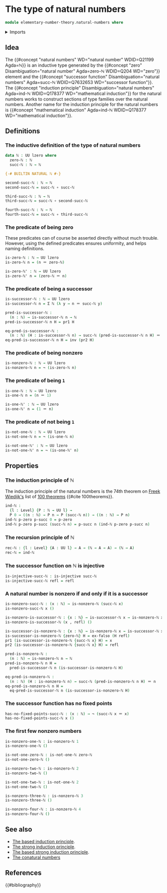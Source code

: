# The type of natural numbers

```agda
module elementary-number-theory.natural-numbers where
```

<details><summary>Imports</summary>

```agda
open import foundation.dependent-pair-types
open import foundation.universe-levels

open import foundation-core.empty-types
open import foundation-core.function-types
open import foundation-core.identity-types
open import foundation-core.injective-maps
open import foundation-core.negation
```

</details>

## Idea

The {{#concept "natural numbers" WD="natural number" WDID=Q21199 Agda=ℕ}} is an
inductive type generated by the {{#concept "zero" Disambiguation="natural number" Agda=zero-ℕ WDID=Q204 WD="zero"}} element and the {{#concept "successor function" Disambiguation="natural numbers" Agda=succ-ℕ WDID=Q7632653 WD="successor function"}}. The
{{#concept "induction principle" Disambiguation="natural numbers" Agda=ind-ℕ WDID=Q178377 WD="mathematical induction"}} for the natural numbers works to construct sections of type
families over the natural numbers. Another name for the induction principle for the natural numbers is {{#concept "mathematical induction" Agda=ind-ℕ WDID=Q178377 WD="mathematical induction"}}.

## Definitions

### The inductive definition of the type of natural numbers

```agda
data ℕ : UU lzero where
  zero-ℕ : ℕ
  succ-ℕ : ℕ → ℕ

{-# BUILTIN NATURAL ℕ #-}

second-succ-ℕ : ℕ → ℕ
second-succ-ℕ = succ-ℕ ∘ succ-ℕ

third-succ-ℕ : ℕ → ℕ
third-succ-ℕ = succ-ℕ ∘ second-succ-ℕ

fourth-succ-ℕ : ℕ → ℕ
fourth-succ-ℕ = succ-ℕ ∘ third-succ-ℕ
```

### The predicate of being zero

These predicates can of course be asserted directly without much trouble.
However, using the defined predicates ensures uniformity, and helps naming
definitions.

```agda
is-zero-ℕ : ℕ → UU lzero
is-zero-ℕ n = (n ＝ zero-ℕ)

is-zero-ℕ' : ℕ → UU lzero
is-zero-ℕ' n = (zero-ℕ ＝ n)
```

### The predicate of being a successor

```agda
is-successor-ℕ : ℕ → UU lzero
is-successor-ℕ n = Σ ℕ (λ y → n ＝ succ-ℕ y)

pred-is-successor-ℕ :
  (n : ℕ) → is-successor-ℕ n → ℕ
pred-is-successor-ℕ n H = pr1 H

eq-pred-is-successor-ℕ :
  (n : ℕ) (H : is-successor-ℕ n) → succ-ℕ (pred-is-successor-ℕ n H) ＝ n
eq-pred-is-successor-ℕ n H = inv (pr2 H)
```

### The predicate of being nonzero

```agda
is-nonzero-ℕ : ℕ → UU lzero
is-nonzero-ℕ n = ¬ (is-zero-ℕ n)
```

### The predicate of being `1`

```agda
is-one-ℕ : ℕ → UU lzero
is-one-ℕ n = (n ＝ 1)

is-one-ℕ' : ℕ → UU lzero
is-one-ℕ' n = (1 ＝ n)
```

### The predicate of not being `1`

```agda
is-not-one-ℕ : ℕ → UU lzero
is-not-one-ℕ n = ¬ (is-one-ℕ n)

is-not-one-ℕ' : ℕ → UU lzero
is-not-one-ℕ' n = ¬ (is-one-ℕ' n)
```

## Properties

### The induction principle of ℕ

The induction principle of the natural numbers is the 74th theorem on
[Freek Wiedijk's](http://www.cs.ru.nl/F.Wiedijk/) list of
[100 theorems](literature.100-theorems.md) {{#cite 100theorems}}.

```agda
ind-ℕ :
  {l : Level} {P : ℕ → UU l} →
  P 0 → ((n : ℕ) → P n → P (succ-ℕ n)) → ((n : ℕ) → P n)
ind-ℕ p-zero p-succ 0 = p-zero
ind-ℕ p-zero p-succ (succ-ℕ n) = p-succ n (ind-ℕ p-zero p-succ n)
```

### The recursion principle of ℕ

```agda
rec-ℕ : {l : Level} {A : UU l} → A → (ℕ → A → A) → (ℕ → A)
rec-ℕ = ind-ℕ
```

### The successor function on ℕ is injective

```agda
is-injective-succ-ℕ : is-injective succ-ℕ
is-injective-succ-ℕ refl = refl
```

### A natural number is nonzero if and only if it is a successor

```agda
is-nonzero-succ-ℕ : (x : ℕ) → is-nonzero-ℕ (succ-ℕ x)
is-nonzero-succ-ℕ x ()

is-nonzero-is-successor-ℕ : {x : ℕ} → is-successor-ℕ x → is-nonzero-ℕ x
is-nonzero-is-successor-ℕ (x , refl) ()

is-successor-is-nonzero-ℕ : {x : ℕ} → is-nonzero-ℕ x → is-successor-ℕ x
is-successor-is-nonzero-ℕ {zero-ℕ} H = ex-falso (H refl)
pr1 (is-successor-is-nonzero-ℕ {succ-ℕ x} H) = x
pr2 (is-successor-is-nonzero-ℕ {succ-ℕ x} H) = refl

pred-is-nonzero-ℕ :
  (n : ℕ) → is-nonzero-ℕ n → ℕ
pred-is-nonzero-ℕ n H =
  pred-is-successor-ℕ n (is-successor-is-nonzero-ℕ H)

eq-pred-is-nonzero-ℕ :
  (n : ℕ) (H : is-nonzero-ℕ n) → succ-ℕ (pred-is-nonzero-ℕ n H) ＝ n
eq-pred-is-nonzero-ℕ n H =
  eq-pred-is-successor-ℕ n (is-successor-is-nonzero-ℕ H)
```

### The successor function has no fixed points

```agda
has-no-fixed-points-succ-ℕ : (x : ℕ) → ¬ (succ-ℕ x ＝ x)
has-no-fixed-points-succ-ℕ x ()
```

### The first few nonzero numbers

```agda
is-nonzero-one-ℕ : is-nonzero-ℕ 1
is-nonzero-one-ℕ ()

is-not-one-zero-ℕ : is-not-one-ℕ zero-ℕ
is-not-one-zero-ℕ ()

is-nonzero-two-ℕ : is-nonzero-ℕ 2
is-nonzero-two-ℕ ()

is-not-one-two-ℕ : is-not-one-ℕ 2
is-not-one-two-ℕ ()

is-nonzero-three-ℕ : is-nonzero-ℕ 3
is-nonzero-three-ℕ ()

is-nonzero-four-ℕ : is-nonzero-ℕ 4
is-nonzero-four-ℕ ()
```

## See also

- [The based induction principle](elementary-number-theory.based-induction-natural-numbers.md).
- [The strong induction principle](elementary-number-theory.strong-induction-natural-numbers.md).
- [The based strong induction principle](elementary-number-theory.based-strong-induction-natural-numbers.md).
- [The conatural numbers](elementary-number-theory.conatural-numbers.md)

## References

{{#bibliography}}
